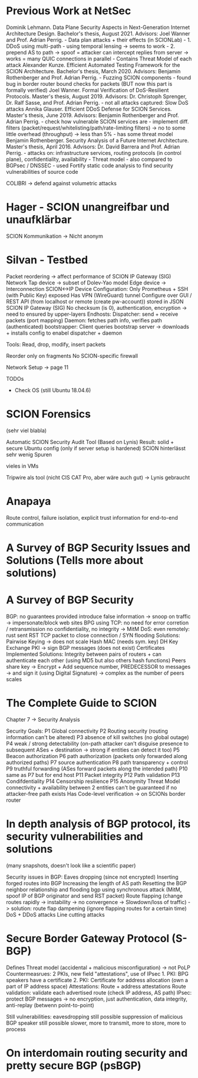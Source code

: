 # Previous Work at NetSec
Dominik Lehmann. Data Plane Security Aspects in Next-Generation Internet Architecture Design. Bachelor's thesis, August 2021. Advisors: Joel Wanner and Prof. Adrian Perrig.
    - Data plan attacks + their effects (in SCIONLab)
    - 1. DDoS using multi-path
      - using temporal lensing -> seems to work
    - 2. prepend AS to path -> spoof = attacker can intercept replies from server
         -> works = many QUIC connections in parallel
    - Contains Threat Model of each attack
Alexander Kunze. Efficient Automated Testing Framework for the SCION Architecture. Bachelor's thesis, March 2020. Advisors: Benjamin Rothenberger and Prof. Adrian Perrig.
    - Fuzzing SCION components
    - found bug in border router bound checks for packets (BUT now this part is formally verified)
Joel Wanner. Formal Verification of DoS-Resilient Protocols. Master's thesis, August 2019. Advisors: Dr. Christoph Sprenger, Dr. Ralf Sasse, and Prof. Adrian Perrig.
    - not all attacks captured: Slow DoS attacks
Annika Glauser. Efficient DDoS Defense for SCION Services. Master's thesis, June 2019. Advisors: Benjamin Rothenberger and Prof. Adrian Perrig.
    - check how vulnerable SCION services are
    - implement diff. filters (packet/request/whitelisting/path/rate-limiting filters)
        -> no to some little overhead (throughput) -> less than 5%
    - has some threat model
Benjamin Rothenberger. Security Analysis of a Future Internet Architecture. Master's thesis, April 2016. Advisors: Dr. David Barrera and Prof. Adrian Perrig.
    - attacks on: infrastructure services, routing protocols (in control plane), confidentiality, availability
    - Threat model
    - also compared to BGPsec / DNSSEC
    - used Fortify static code analysis to find security vulnerabilities of source code

COLIBRI -> defend against volumetric attacks

# Hager - SCION unangreifbar und unaufklärbar
SCION Kommunikation -> Nicht anonym 

# Silvan - Testbed

Packet reordering -> affect performance of SCION IP Gateway (SIG)
Network Tap device -> subset of Dolev-Yao model
Edge device -> Interconnection SCION<->IP
Device Configuration: 
    Only Prometheus + SSH (with Public Key) exposed
    Has VPN (WireGuard) tunnel
    Configure over GUI / REST API (from localhost or remote (create pw-account))
    stored in JSON
SCION IP Gateway (SIG)
    No checksum (is 0), authentication, encryption -> need to ensured by upper-layers
Endhosts:
    Dispatcher: send + receive packets (port mapping)
    Daemon: fetches path info, verifies path (authenticated)
    bootstrapper: Client queries bootstrap server -> downloads + installs config to enabel dispatcher + daemon

Tools:
    Read, drop, modify, insert packets

Reorder only on fragments
No SCION-specific firewall


Network Setup -> page 11

TODOs
- Check OS (still Ubuntu 18.04.6)




# SCION Forensics
(sehr viel blabla)

Automatic SCION Security Audit Tool (Based on Lynis)
    Result: solid + secure Ubuntu config (only if server setup is hardened)
SCION hinterlässt sehr wenig Spuren

vieles in VMs

Tripwire als tool (nicht CIS CAT Pro, aber wäre auch gut) -> Lynis gebraucht


# Anapaya

Route control, failure isolation, explicit trust information for end-to-end communication

# A Survey of BGP Security Issues and Solutions (Tells more about solutions)
# A Survey of BGP Security

BGP: no guarantees provided
introduce false information -> snoop on traffic -> impersonate/block web sites
BPG using TCP: no need for error corretion / retransmission
    no confidentiality, no integrity -> MitM
    DoS: even remotely: rust sent RST TCP packet to close connection / SYN flooding
Solutions:
    Pairwise Keying -> does not scale
    Hash
    MAC (needs sym. key)
    DH Key Exchange
    PKI -> sign BGP messages (does not exist)
    Certificates
Implemented Solutions:
    Integrity between pairs of routers + can authenticate each other (using MD5 but also others hash functions)
    Peers share key -> Encrypt + Add sequence number, PREDECESSOR to messages -> and sign it (using Digital Signature)
        -> complex as the number of peers scales


# The Complete Guide to SCION
Chapter 7 -> Security Analysis

Security Goals:
    P1 Global connectivity
    P2 Routing security (routing information can't be altered)
    P3 absence of kill switches (no global outage)
    P4 weak / strong detectability (on-path attacker can't disguise presence to subsequent ASes + destination -> strong if entities can detect it too)
    P5 Beacon authorization
    P6 path authorization (packets only forwarded along authorized paths)
    P7 source authentication
    P8 path transparency + control
    P9 truthful forwarding (ASes forward packets along the intended path)
    P10 same as P7 but for end host
    P11 Packet integrity
    P12 Path validation
    P13 Condifdentiality
    P14 Censorship resilience
    P15 Anonymity
Threat Model
    connectivity + availability between 2 entities can't be guaranteed if no attacker-free path exists
Has Code-level verification -> on SCIONs border router


# In depth analysis of BGP protocol, its security vulnerabilities and solutions
(many snapshots, doesn't look like a scientific paper)

Security issues in BGP:
    Eaves dropping (since not encrypted)
    Inserting forged routes into BGP
    Increasing the length of AS path
    Resetting the BGP neighbor relationship and flooding bgp using synchronous attack
        (MitM, spoof IP of BGP originator and send RST packet)
    Route flapping (change routes rapidly -> instability -> no convergence -> Slowdown/loss of traffic) -> solution: route flap dampening (ignore flapping routes for a certain time)
    DoS + DDoS attacks
    Line cutting attacks

# Secure Border Gateway Protocol (S-BGP)

Defines Threat model (accidental + malicious misconfiguration) -> not PoLP
Countermeasrues:
    2 PKIs, new field "attestations", use of IPsec
    1. PKI: BPG speakers have a certificate
    2. PKI: Certificate for address allocation (own a part of IP address space)
    Attestations: Route + address attestations
    Route validation: validate each advertised route (check IP address, AS path)
    IPsec: protect BGP messages -> no encryption, just authentication, data integrity, anti-replay (betwenn point-to-point)

Still vulnerabilities:
    eavesdropping still possible
    suppression of malicious BGP speaker still possible
    slower, more to transmit, more to store, more to process


# On interdomain routing security and pretty secure BGP (psBGP)